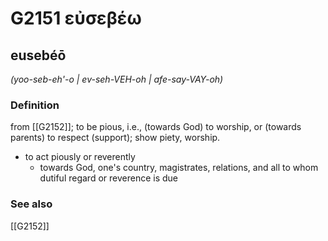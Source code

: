 # G2151 εὐσεβέω

## eusebéō

_(yoo-seb-eh'-o | ev-seh-VEH-oh | afe-say-VAY-oh)_

### Definition

from [[G2152]]; to be pious, i.e., (towards God) to worship, or (towards parents) to respect (support); show piety, worship.

- to act piously or reverently
  - towards God, one's country, magistrates, relations, and all to whom dutiful regard or reverence is due

### See also

[[G2152]]

